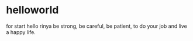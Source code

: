 # helloworld
for start
hello rinya
be strong, be careful, be patient, to do your job and live a happy life.
